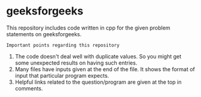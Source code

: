 # geeksforgeeks
This repository includes code written in cpp for the given problem statements on geeksforgeeks.

`Important points regarding this repository`

1. The code doesn't deal well with duplicate values. So you might get some unexpected results on having such entries.
2. Many files have inputs given at the end of the file. It shows the format of input that particular program expects.
3. Helpful links related to the question/program are given at the top in comments.

 
